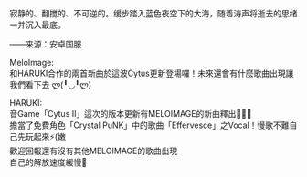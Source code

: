寂静的、翻搅的、不可逆的。缓步踏入蓝色夜空下的大海，随着涛声将逝去的思绪一并沉入最底。

——来源：安卓国服

MeloImage:  
和HARUKI合作的兩首新曲於這波Cytus更新登場囉！未來還會有什麼歌曲出現讓我們看下去 ლ(╹◡╹ლ)

HARUKI:  
音Game「Cytus II」這次的版本更新有MELOIMAGE的新曲釋出🤩🎵✨  
擔當了免費角色「Crystal PuNK」中的歌曲「Effervesce」之Vocal！慢歌不難自己先玩起來⚡(嫩  
歡迎回報還有沒有其他MELOIMAGE的歌曲出現  
自己的解放速度緩慢🙈
